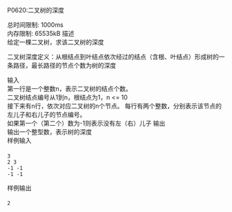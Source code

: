 P0620:二叉树的深度  

总时间限制: 1000ms  
内存限制: 65535kB
描述  
给定一棵二叉树，求该二叉树的深度  

二叉树深度定义：从根结点到叶结点依次经过的结点（含根、叶结点）形成树的一条路径，最长路径的节点个数为树的深度  

输入  
第一行是一个整数n，表示二叉树的结点个数。  
二叉树结点编号从1到n，根结点为1，n <= 10  
接下来有n行，依次对应二叉树的n个节点。
每行有两个整数，分别表示该节点的左儿子和右儿子的节点编号。  
如果第一个（第二个）数为-1则表示没有左（右）儿子
输出  
输出一个整型数，表示树的深度  
样例输入  
####
    3
    2 3
    -1 -1
    -1 -1
样例输出  
####
    2
